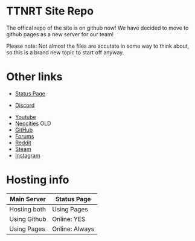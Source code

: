 # TTNRT Site Repo

The offical repo of the site is on github now! We have decided to move to github pages as a new server for our team!

Please note: Not almost the files are accutate in some way to think about, so this is a brand new topic to start off anyway.

# Other links

- [Status Page](https://status.ttnrtsite.me/)
* [Discord](https://discord.gg/ghcf3M5Xnq)
+ [Youtube](https://www.youtube.com/channel/UC3Is6u3hFiIhc5glfOUJLOA)
+ [Neocities](https://ttnrtsite.neocities.org/) OLD
+ [GitHub](https://github.com/ShaunTheVyonder2008)
+ [Forums](https://stv2008.freeforums.net/)
+ [Reddit](https://www.reddit.com/r/STVMemes2022/0)
+ [Steam](https://steamcommunity.com/profiles/76561199164190916/)
+ [Instagram](https://www.instagram.com/shau.n4028/?hl=en)

# Hosting info

| Main Server  | Status Page |
| ------------- | ------------- |
| Hosting both  | Using Pages  |
| Using Github  | Online: YES  |
| Using Pages   | Online: Always |
